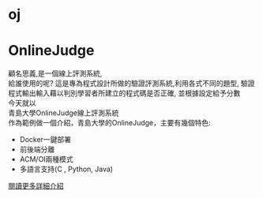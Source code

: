 # oj
# OnlineJudge

顧名思義,是一個線上評測系統,  
給誰使用的呢?
這是專為程式設計所做的驗證評測系統,利用各式不同的題型,
驗證程式輸出輸入藉以判別學習者所建立的程式碼是否正確,
並根據設定給予分數  
今天就以  
青島大學OnlineJudge線上評測系統  
作為範例做一個介紹，青島大學的OnlineJudge，主要有幾個特色:  
* Docker一鍵部署
* 前後端分離
* ACM/OI兩種模式
* 多語言支持(C , Python, Java)

[閱讀更多詳細介紹](https://blog.twshop.asia/%e9%9d%92%e5%b3%b6%e5%a4%a7%e5%ad%b8onlinejudge%e7%b7%9a%e4%b8%8a%e8%a9%95%e6%b8%ac%e7%b3%bb%e7%b5%b1/)
